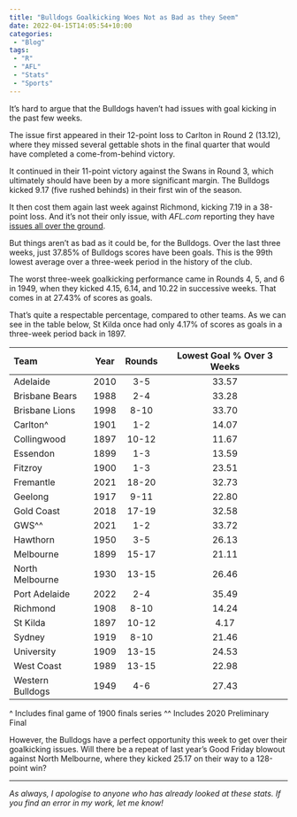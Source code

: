 ```yaml
---
title: "Bulldogs Goalkicking Woes Not as Bad as they Seem"
date: 2022-04-15T14:05:54+10:00
categories:
 - "Blog"
tags:
 - "R"
 - "AFL" 
 - "Stats"
 - "Sports"
---
```


<!--more-->

It’s hard to argue that the Bulldogs haven’t had issues with goal kicking in the past few weeks.

The issue first appeared in their 12-point loss to Carlton in Round 2 (13.12), where they missed several gettable shots in the final quarter that would have completed a come-from-behind victory.

It continued in their 11-point victory against the Swans in Round 3, which ultimately should have been by a more significant margin. The Bulldogs kicked 9.17 (five rushed behinds) in their first win of the season.

It then cost them again last week against Richmond, kicking 7.19 in a 38-point loss. And it’s not their only issue, with *AFL.com* reporting they have [issues all over the ground](https://www.afl.com.au/news/740984/goalkicking-just-the-start-of-misfiring-dogs-to-do-list).

But things aren’t as bad as it could be, for the Bulldogs. Over the last three weeks, just 37.85% of Bulldogs scores have been goals. This is the 99th lowest average over a three-week period in the history of the club.

The worst three-week goalkicking performance came in Rounds 4, 5, and 6 in 1949, when they kicked 4.15, 6.14, and 10.22 in successive weeks. That comes in at 27.43% of scores as goals.

That’s quite a respectable percentage, compared to other teams. As we can see in the table below, St Kilda once had only 4.17% of scores as goals in a three-week period back in 1897.

| Team	           | Year | Rounds | Lowest Goal % Over 3 Weeks |
| :----------------| :--: | :----: | :------------------------: |
| Adelaide	       | 2010 | 3-5	   | 33.57                      |
| Brisbane Bears   | 1988 | 2-4    | 33.28                      |
| Brisbane Lions   | 1998 | 8-10   | 33.70                      |
| Carlton^	       | 1901 | 1-2    | 14.07                      |
| Collingwood	   | 1897 | 10-12  | 11.67                      |
| Essendon	       | 1899 | 1-3    | 13.59                      |
| Fitzroy	       | 1900 | 1-3	   | 23.51                      |
| Fremantle	       | 2021 | 18-20  | 32.73                      |
| Geelong	       | 1917 | 9-11   | 22.80                      |
| Gold Coast       | 2018 | 17-19  | 32.58                      |
| GWS^^            | 2021 | 1-2    | 33.72                      | 
| Hawthorn	       | 1950 | 3-5    | 26.13                      |
| Melbourne        | 1899 | 15-17  | 21.11                      |
| North Melbourne  | 1930 | 13-15  | 26.46                      |
| Port Adelaide	   | 2022 | 2-4    | 35.49                      |
| Richmond	       | 1908 | 8-10   | 14.24                      |
| St Kilda	       | 1897 | 10-12  | 4.17                       |
| Sydney	       | 1919 | 8-10   | 21.46                      |
| University	   | 1909 | 13-15  | 24.53                      |
| West Coast	   | 1989 | 13-15  | 22.98                      |
| Western Bulldogs | 1949 | 4-6	   | 27.43                      |

^ Includes final game of 1900 finals series
^^ Includes 2020 Preliminary Final

However, the Bulldogs have a perfect opportunity this week to get over their goalkicking issues. Will there be a repeat of last year’s Good Friday blowout against North Melbourne, where they kicked 25.17 on their way to a 128-point win?

--- 

*As always, I apologise to anyone who has already looked at these stats. If you find an error in my work, let me know!*
